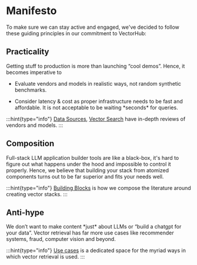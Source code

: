 [//]: # (Commenting to test)

# Manifesto

To make sure we can stay active and engaged, we've decided to follow these guiding principles in our commitment to VectorHub:

## Practicality

Getting stuff to production is more than launching “cool demos”. Hence, it becomes imperative to

* Evaluate vendors and models in realistic ways, not random synthetic benchmarks.

* Consider latency & cost as proper infrastructure needs to be fast and affordable. It is not acceptable to be waiting \*seconds\* for queries.

:::hint{type="info"}
[Data Sources](docs\building_blocks\data_sources\readme.md), [Vector Search](docs\building_blocks\vector_search\readme.md) have in-depth reviews of vendors and models.
:::

## Composition

Full-stack LLM application builder tools are like a black-box, it's hard to figure out what happens under the hood and impossible to control it properly. Hence, we believe that building your stack from atomized components turns out to be far superior and fits your needs well.

:::hint{type="info"}
[Building Blocks](docs\building_blocks\readme.md) is how we compose the literature around creating vector stacks.
:::

## Anti-hype

We don’t want to make content \*just\* about LLMs or “build a chatgpt for your data”. Vector retrieval has far more use cases like recommender systems, fraud, computer vision and beyond.

:::hint{type="info"}
[Use cases](docs\use_cases\readme.md) is a dedicated space for the myriad ways in which vector retrieval is used.
:::
